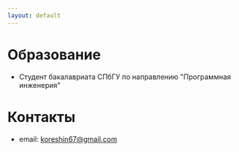 ```yaml
---
layout: default
---
```


# Образование
- Студент бакалавриата СПбГУ по направлению "Программная инженерия"

# Контакты
- email: koreshin67@gmail.com